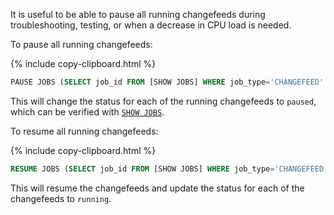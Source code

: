 It is useful to be able to pause all running changefeeds during troubleshooting, testing, or when a decrease in CPU load is needed.

To pause all running changefeeds:

{% include copy-clipboard.html %}
~~~sql
PAUSE JOBS (SELECT job_id FROM [SHOW JOBS] WHERE job_type='CHANGEFEED' AND status IN ('running'));
~~~

This will change the status for each of the running changefeeds to `paused`, which can be verified with [`SHOW JOBS`](stream-data-out-of-cockroachdb-using-changefeeds.html#using-show-jobs).

To resume all running changefeeds:

{% include copy-clipboard.html %}
~~~sql
RESUME JOBS (SELECT job_id FROM [SHOW JOBS] WHERE job_type='CHANGEFEED' AND status IN ('paused'));
~~~

This will resume the changefeeds and update the status for each of the changefeeds to `running`.
